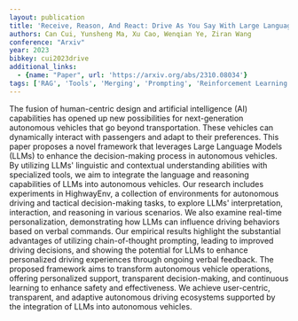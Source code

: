 ```yaml
---
layout: publication
title: 'Receive, Reason, And React: Drive As You Say With Large Language Models In Autonomous Vehicles'
authors: Can Cui, Yunsheng Ma, Xu Cao, Wenqian Ye, Ziran Wang
conference: "Arxiv"
year: 2023
bibkey: cui2023drive
additional_links:
  - {name: "Paper", url: 'https://arxiv.org/abs/2310.08034'}
tags: ['RAG', 'Tools', 'Merging', 'Prompting', 'Reinforcement Learning', 'Responsible AI']
---
```

The fusion of human-centric design and artificial intelligence (AI)
capabilities has opened up new possibilities for next-generation autonomous
vehicles that go beyond transportation. These vehicles can dynamically interact
with passengers and adapt to their preferences. This paper proposes a novel
framework that leverages Large Language Models (LLMs) to enhance the
decision-making process in autonomous vehicles. By utilizing LLMs' linguistic
and contextual understanding abilities with specialized tools, we aim to
integrate the language and reasoning capabilities of LLMs into autonomous
vehicles. Our research includes experiments in HighwayEnv, a collection of
environments for autonomous driving and tactical decision-making tasks, to
explore LLMs' interpretation, interaction, and reasoning in various scenarios.
We also examine real-time personalization, demonstrating how LLMs can influence
driving behaviors based on verbal commands. Our empirical results highlight the
substantial advantages of utilizing chain-of-thought prompting, leading to
improved driving decisions, and showing the potential for LLMs to enhance
personalized driving experiences through ongoing verbal feedback. The proposed
framework aims to transform autonomous vehicle operations, offering
personalized support, transparent decision-making, and continuous learning to
enhance safety and effectiveness. We achieve user-centric, transparent, and
adaptive autonomous driving ecosystems supported by the integration of LLMs
into autonomous vehicles.
